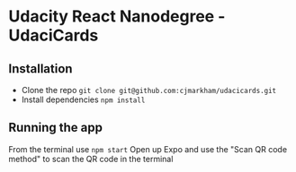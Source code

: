 # Udacity React Nanodegree - UdaciCards

## Installation
* Clone the repo
`git clone git@github.com:cjmarkham/udacicards.git`
* Install dependencies
`npm install`

## Running the app
From the terminal use `npm start`
Open up Expo and use the "Scan QR code method" to scan the QR code in the terminal
